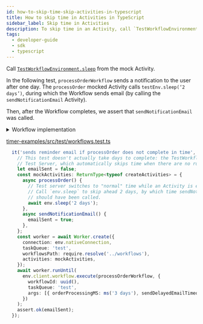 ```yaml
---
id: how-to-skip-time-skip-activities-in-typescript
title: How to skip time in Activities in TypeScript
sidebar_label: Skip time in Activities
description: To skip time in an Activity, call `TestWorkflowEnvironment.sleep` from the mock Activity.
tags:
  - developer-guide
  - sdk
  - typescript
---
```


Call [`TestWorkflowEnvironment.sleep`](https://typescript.temporal.io/api/classes/testing.testworkflowenvironment/#sleep) from the mock Activity.

In the following test, `processOrderWorkflow` sends a notification to the user after one day.
The `processOrder` mocked Activity calls `testEnv.sleep(‘2 days’)`, during which the Workflow sends email (by calling the `sendNotificationEmail` Activity).

Then, after the Workflow completes, we assert that `sendNotificationEmail` was called.

<details>
<summary>
Workflow implementation
</summary>

<!--SNIPSTART typescript-timer-reminder-workflow-->
[timer-examples/src/workflows.ts](https://github.com/temporalio/samples-typescript/blob/master/timer-examples/src/workflows.ts)
```ts
export async function processOrderWorkflow({
  orderProcessingMS,
  sendDelayedEmailTimeoutMS,
}: ProcessOrderOptions): Promise<string> {
  let processing = true;
  // Dynamically define the timeout based on given input
  const { processOrder } = proxyActivities<ReturnType<typeof createActivities>>({
    startToCloseTimeout: orderProcessingMS,
  });

  const processOrderPromise = processOrder().then(() => {
    processing = false;
  });

  await Promise.race([processOrderPromise, sleep(sendDelayedEmailTimeoutMS)]);

  if (processing) {
    await sendNotificationEmail();

    await processOrderPromise;
  }

  return 'Order completed!';
}
```
<!--SNIPEND-->

</details>

<!--SNIPSTART typescript-timer-reminder-test-->
[timer-examples/src/test/workflows.test.ts](https://github.com/temporalio/samples-typescript/blob/master/timer-examples/src/test/workflows.test.ts)
```ts
  it('sends reminder email if processOrder does not complete in time', async () => {
    // This test doesn't actually take days to complete: the TestWorkflowEnvironment starts the
    // Test Server, which automatically skips time when there are no running Activities.
    let emailSent = false;
    const mockActivities: ReturnType<typeof createActivities> = {
      async processOrder() {
        // Test server switches to "normal" time while an Activity is executing.
        // Call `env.sleep` to skip ahead 2 days, by which time sendNotificationEmail
        // should have been called.
        await env.sleep('2 days');
      },
      async sendNotificationEmail() {
        emailSent = true;
      },
    };
    const worker = await Worker.create({
      connection: env.nativeConnection,
      taskQueue: 'test',
      workflowsPath: require.resolve('../workflows'),
      activities: mockActivities,
    });
    await worker.runUntil(
      env.client.workflow.execute(processOrderWorkflow, {
        workflowId: uuid(),
        taskQueue: 'test',
        args: [{ orderProcessingMS: ms('3 days'), sendDelayedEmailTimeoutMS: ms('1 day') }],
      })
    );
    assert.ok(emailSent);
  });
```
<!--SNIPEND-->
